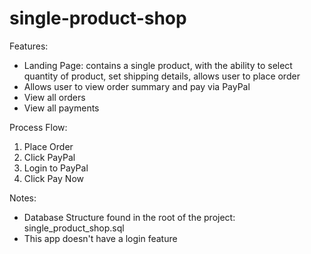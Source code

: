 # single-product-shop

Features:
- Landing Page: contains a single product, with the ability to select quantity of product, set shipping details, allows user to place order
- Allows user to view order summary and pay via PayPal
- View all orders
- View all payments

Process Flow:
1. Place Order 
2. Click PayPal
3. Login to PayPal
4. Click Pay Now

Notes:
- Database Structure found in the root of the project: single_product_shop.sql
- This app doesn't have a login feature
